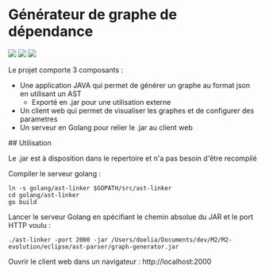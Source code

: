 # Générateur de graphe de dépendance

![](http://i.imgur.com/rxdGtff.png)
![](http://i.imgur.com/fFtDOMp.png)
![](http://i.imgur.com/rI5r78O.png)

Le projet comporte 3 composants :
- Une application JAVA qui permet de générer un graphe au format json en utilisant un AST
    - Exporté en .jar pour une utilisation externe
- Un client web qui permet de visualiser les graphes et de configurer des parametres
- Un serveur en Golang pour relier le .jar au client web

## Utilisation

Le .jar est à disposition dans le repertoire et n'a pas besoin d'être recompilé  

Compiler le serveur golang :
```
ln -s golang/ast-linker $GOPATH/src/ast-linker
cd golang/ast-linker
go build
```

Lancer le serveur Golang en spécifiant le chemin absolue du JAR et le port HTTP voulu :
```
./ast-linker -port 2000 -jar /Users/doelia/Documents/dev/M2/M2-evolution/eclipse/ast-parser/graph-generator.jar
```

Ouvrir le client web dans un navigateur : http://localhost:2000
